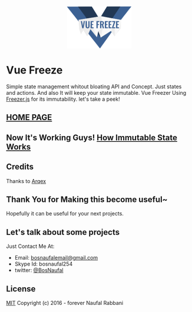 <p align="center"><a href="https://bosnaufal.github.io/vue-freeze"><img src="./img/logo.png" width="175px"/></a></p>

# Vue Freeze
Simple state management whitout bloating API and Concept. Just states and actions. And also It will keep your state immutable. Vue Freezer Using [Freezer.js](https://github.com/arqex/freezer) for its immutability. let's take a peek!

## [HOME PAGE](https://bosnaufal.github.io/vue-freeze)

## Now It's Working Guys! [How Immutable State Works](http://bosnaufal.github.io/vue-freeze/#how-immutable-state-works)

## Credits
Thanks to [Arqex](https://github.com/arqex/freezer)

## Thank You for Making this become useful~
Hopefully it can be useful for your next projects.

## Let's talk about some projects
Just Contact Me At:
- Email: [bosnaufalemail@gmail.com](mailto:bosnaufalemail@gmail.com)
- Skype Id: bosnaufal254
- twitter: [@BosNaufal](https://twitter.com/BosNaufal)

## License
[MIT](http://opensource.org/licenses/MIT)
Copyright (c) 2016 - forever Naufal Rabbani
